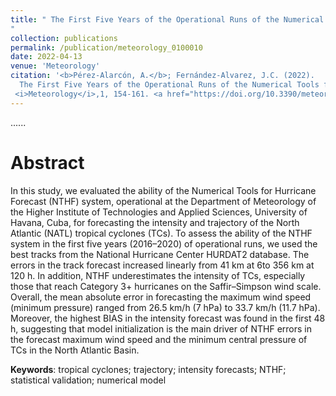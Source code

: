 ```yaml
---
title: " The First Five Years of the Operational Runs of the Numerical Tools for Hurricane Forecast (NTHF) during the North Atlantic Tropical Cyclone Season
"
collection: publications
permalink: /publication/meteorology_0100010
date: 2022-04-13
venue: 'Meteorology'
citation: '<b>Pérez-Alarcón, A.</b>; Fernández-Alvarez, J.C. (2022).
  The First Five Years of the Operational Runs of the Numerical Tools for Hurricane Forecast (NTHF) during the North Atlantic Tropical Cyclone Season
 <i>Meteorology</i>,1, 154-161. <a href="https://doi.org/10.3390/meteorology1020010" tarjet = blank> https://doi.org/10.3390/meteorology1020010' </a>
---
```


......  

# Abstract

In this study, we evaluated the ability of the Numerical Tools for Hurricane Forecast (NTHF)
system, operational at the Department of Meteorology of the Higher Institute of Technologies and
Applied Sciences, University of Havana, Cuba, for forecasting the intensity and trajectory of the
North Atlantic (NATL) tropical cyclones (TCs). To assess the ability of the NTHF system in the first
five years (2016–2020) of operational runs, we used the best tracks from the National Hurricane
Center HURDAT2 database. The errors in the track forecast increased linearly from 41 km at 6to 356 km at 120 h. 
In addition, NTHF underestimates the intensity of TCs, especially those that
reach Category 3+ hurricanes on the Saffir–Simpson wind scale. Overall, the mean absolute error
in forecasting the maximum wind speed (minimum pressure) ranged from 26.5 km/h (7 hPa) to
33.7 km/h (11.7 hPa). Moreover, the highest BIAS in the intensity forecast was found in the first 48 h,
suggesting that model initialization is the main driver of NTHF errors in the forecast maximum wind
speed and the minimum central pressure of TCs in the North Atlantic Basin.






<b>Keywords</b>:    tropical cyclones; trajectory; intensity forecasts; NTHF; statistical validation; numerical model





